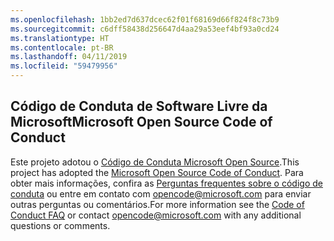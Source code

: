 ```yaml
---
ms.openlocfilehash: 1bb2ed7d637dcec62f01f68169d66f824f8c73b9
ms.sourcegitcommit: c6dff58438d256647d4aa29a53eef4bf93a0cd24
ms.translationtype: HT
ms.contentlocale: pt-BR
ms.lasthandoff: 04/11/2019
ms.locfileid: "59479956"
---
```

## <a name="microsoft-open-source-code-of-conduct"></a><span data-ttu-id="271d9-101">Código de Conduta de Software Livre da Microsoft</span><span class="sxs-lookup"><span data-stu-id="271d9-101">Microsoft Open Source Code of Conduct</span></span>

<span data-ttu-id="271d9-102">Este projeto adotou o [Código de Conduta Microsoft Open Source](https://opensource.microsoft.com/codeofconduct/).</span><span class="sxs-lookup"><span data-stu-id="271d9-102">This project has adopted the [Microsoft Open Source Code of Conduct](https://opensource.microsoft.com/codeofconduct/).</span></span>
<span data-ttu-id="271d9-103">Para obter mais informações, confira as [Perguntas frequentes sobre o código de conduta](https://opensource.microsoft.com/codeofconduct/faq/) ou entre em contato com [opencode@microsoft.com](mailto:opencode@microsoft.com) para enviar outras perguntas ou comentários.</span><span class="sxs-lookup"><span data-stu-id="271d9-103">For more information see the [Code of Conduct FAQ](https://opensource.microsoft.com/codeofconduct/faq/) or contact [opencode@microsoft.com](mailto:opencode@microsoft.com) with any additional questions or comments.</span></span>

